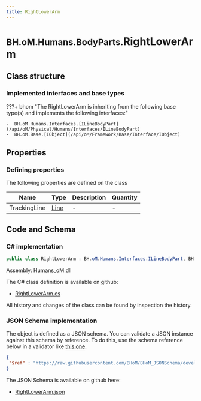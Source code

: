 ```yaml
---
title: RightLowerArm
---
```


# <small>BH.oM.Humans.BodyParts.</small>**RightLowerArm**



## Class structure

### Implemented interfaces and base types

???+ bhom "The RightLowerArm is inheriting from the following base type(s) and implements the following interfaces:"

    -  BH.oM.Humans.Interfaces.[ILineBodyPart](/api/oM/Physical/Humans/Interfaces/ILineBodyPart)
    -  BH.oM.Base.[IObject](/api/oM/Framework/Base/Interface/IObject)


## Properties



### Defining properties

The following properties are defined on the class

| Name             | Type             | Description      | Quantity         |
|------------------|------------------|------------------|------------------|
| TrackingLine | [Line](/api/oM/Dimensional/Geometry/Curve/Line) | - | - |


## Code and Schema

### C# implementation

``` C# title="C#"
public class RightLowerArm : BH.oM.Humans.Interfaces.ILineBodyPart, BH.oM.Base.IObject
```

Assembly: Humans_oM.dll

The C# class definition is available on github:

- [RightLowerArm.cs](https://github.com/BHoM/BHoM/blob/develop/Humans_oM/BodyParts\RightLowerArm.cs)

All history and changes of the class can be found by inspection the history.
### JSON Schema implementation

The object is defined as a JSON schema. You can validate a JSON instance against this schema by reference. To do this, use the schema reference below in a validator like [this one](https://www.jsonschemavalidator.net/).

``` json title="JSON Schema"
{
 "$ref" : "https://raw.githubusercontent.com/BHoM/BHoM_JSONSchema/develop/Humans_oM/BodyParts/RightLowerArm.json"
}
```

The JSON Schema is available on github here:

- [RightLowerArm.json](https://github.com/BHoM/BHoM_JSONSchema/blob/develop/Humans_oM/BodyParts/RightLowerArm.json)
